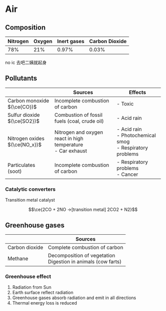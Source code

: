 # Air

## Composition

| Nitrogen | Oxygen | Inert gases | Carbon Dioxide |
| -------- | ------ | ----------- | -------------- |
| 78%      | 21%    | 0.97%       | 0.03%          |

no ic 去吧二姨就起身

## Pollutants

|                                                 | Sources                                                          | Effects                                                           |
| ----------------------------------------------- | ---------------------------------------------------------------- | ----------------------------------------------------------------- |
| <nobr>Carbon monoxide</nobr> <br> $(\ce{CO})$   | Incomplete combustion of carbon                                  | - Toxic                                                           |
| <nobr>Sulfur dioxide</nobr> <br> $(\ce{SO2})$   | Combustion of fossil fuels (coal, crude oil)                     | - Acid rain                                                       |
| <nobr>Nitrogen oxides</nobr> <br> $(\ce{NO_x})$ | Nitrogen and oxygen react in high temperature <br> - Car exhaust | - Acid rain <br> - Photochemical smog <br> - Respiratory problems |
| Particulates (soot)                             | Incomplete combustion of carbon                                  | - Respiratory problems <br> - Cancer                              |

### Catalytic converters

Transition metal catalyst

$$\ce{2CO + 2NO ->[transition metal] 2CO2 + N2}$$

## Greenhouse gases

|                | Sources                                                           |
| -------------- | ----------------------------------------------------------------- |
| Carbon dioxide | Complete combustion of carbon                                     |
| Methane        | Decomposition of vegetation <br> Digestion in animals (cow farts) |

### Greenhouse effect

1. Radiation from Sun
2. Earth surface reflect radiation
3. Greenhouse gases absorb radiation and emit in all directions
4. Thermal energy loss is reduced
